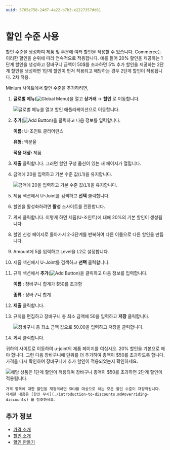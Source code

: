 ```yaml
---
uuid: 5765e758-24d7-4a22-b7b3-e2227357dd61
---
```


# 할인 수준 사용

할인 수준을 생성하여 제품 및 주문에 여러 할인을 적용할 수 있습니다. Commerce는 이러한 할인을 순위에 따라 연속적으로 적용합니다. 예를 들어 20% 할인을 제공하는 1단계 할인을 생성하고 장바구니 금액이 50$를 초과하면 5% 추가 할인을 제공하는 2단계 할인을 생성하면 1단계 할인이 먼저 적용되고 해당하는 경우 2단계 할인이 적용됩니다. 2차 적용.

Minium 사이트에서 할인 수준을 추가하려면,

1. **글로벌 메뉴**(![Global Menu](../../images/icon-applications-menu.png))을 열고 **상거래** &rarr; **할인** 로 이동합니다.

   ![글로벌 메뉴를 열고 할인 애플리케이션으로 이동합니다.](./using-discount-levels/images/01.png)

1. **추가**(![Add Button](../../images/icon-add.png))을 클릭하고 다음 정보를 입력합니다.

   **이름:** U-조인트 클리어런스

   **유형:** 백분율

   **적용 대상:** 제품

1. **제출** 클릭합니다. 그러면 할인 구성 옵션이 있는 새 페이지가 열립니다.

1. 금액에 20을 입력하고 기본 수준 값(L1)을 유지합니다.

   ![금액에 20을 입력하고 기본 수준 값(L1)을 유지합니다.](./using-discount-levels/images/02.png)

1. 제품 섹션에서 U-Joint를 검색하고 **선택** 클릭합니다.

1. 할인을 활성화하려면 **활성** 스사이트를 전환합니다.

1. **게시** 클릭합니다. 이렇게 하면 제품(U-조인트)에 대해 20%의 기본 할인이 생성됩니다.

1. 할인 신청 페이지로 돌아가서 2-3단계를 반복하여 다른 이름으로 다른 할인을 만듭니다.

1. Amount에 5를 입력하고 Level을 L2로 설정합니다.

1. 제품 섹션에서 U-Joint를 검색하고 **선택** 클릭합니다.

1. 규칙 섹션에서 **추가**(![Add Button](../../images/icon-add.png))을 클릭하고 다음 정보를 입력합니다.

   **이름** : 장바구니 합계가 $50를 초과함

   **종류** : 장바구니 합계

1. **제출** 클릭합니다.

1. 규칙을 편집하고 장바구니 총 최소 금액에 50을 입력하고 **저장** 클릭합니다.

   ![장바구니 총 최소 금액 값으로 50.00을 입력하고 저장을 클릭합니다.](./using-discount-levels/images/03.png)

1. **게시** 클릭합니다.

귀하의 사이트로 이동하여 u-joint의 제품 페이지를 여십시오. 20% 할인을 기본으로 해야 합니다. 그런 다음 장바구니에 단위를 더 추가하여 총액이 $50를 초과하도록 합니다. 가격을 다시 확인하여 장바구니에 추가 할인이 적용되었는지 확인하세요.

![해당 상품은 1단계 할인이 적용되며 장바구니 총액이 $50를 초과하면 2단계 할인이 적용됩니다.](./using-discount-levels/images/04.gif)

```{note}
가격 항목에 대한 할인을 재정의하면 SKU를 대상으로 하는 모든 할인 수준이 재정의됩니다. 자세한 내용은 [할인 무시](./introduction-to-discounts.md#overriding-discounts) 를 참조하세요.
```

## 추가 정보

* [가격 소개](../introduction-to-pricing.md)
* [할인 소개](./introduction-to-discounts.md)
* [할인 만들기](./creating-a-discount.md)

